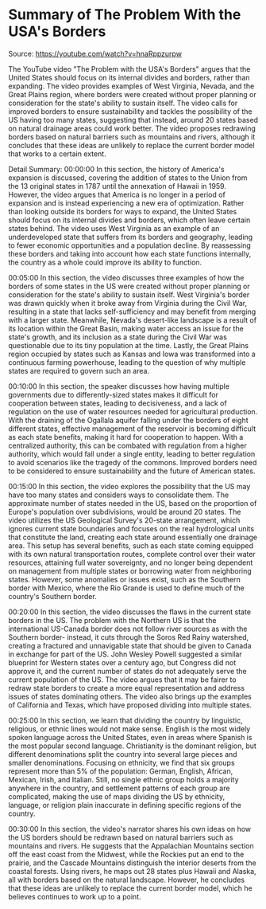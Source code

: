 # Summary of The Problem With the USA's Borders

Source: https://youtube.com/watch?v=hnaRppzurpw

The YouTube video "The Problem with the USA's Borders" argues that the United States should focus on its internal divides and borders, rather than expanding. The video provides examples of West Virginia, Nevada, and the Great Plains region, where borders were created without proper planning or consideration for the state's ability to sustain itself. The video calls for improved borders to ensure sustainability and tackles the possibility of the US having too many states, suggesting that instead, around 20 states based on natural drainage areas could work better. The video proposes redrawing borders based on natural barriers such as mountains and rivers, although it concludes that these ideas are unlikely to replace the current border model that works to a certain extent.

Detail Summary: 
00:00:00
In this section, the history of America's expansion is discussed, covering the addition of states to the Union from the 13 original states in 1787 until the annexation of Hawaii in 1959. However, the video argues that America is no longer in a period of expansion and is instead experiencing a new era of optimization. Rather than looking outside its borders for ways to expand, the United States should focus on its internal divides and borders, which often leave certain states behind. The video uses West Virginia as an example of an underdeveloped state that suffers from its borders and geography, leading to fewer economic opportunities and a population decline. By reassessing these borders and taking into account how each state functions internally, the country as a whole could improve its ability to function.

00:05:00
In this section, the video discusses three examples of how the borders of some states in the US were created without proper planning or consideration for the state's ability to sustain itself. West Virginia's border was drawn quickly when it broke away from Virginia during the Civil War, resulting in a state that lacks self-sufficiency and may benefit from merging with a larger state. Meanwhile, Nevada's desert-like landscape is a result of its location within the Great Basin, making water access an issue for the state's growth, and its inclusion as a state during the Civil War was questionable due to its tiny population at the time. Lastly, the Great Plains region occupied by states such as Kansas and Iowa was transformed into a continuous farming powerhouse, leading to the question of why multiple states are required to govern such an area.

00:10:00
In this section, the speaker discusses how having multiple governments due to differently-sized states makes it difficult for cooperation between states, leading to decisiveness, and a lack of regulation on the use of water resources needed for agricultural production. With the draining of the Ogallala aquifer falling under the borders of eight different states, effective management of the reservoir is becoming difficult as each state benefits, making it hard for cooperation to happen. With a centralized authority, this can be combated with regulation from a higher authority, which would fall under a single entity, leading to better regulation to avoid scenarios like the tragedy of the commons. Improved borders need to be considered to ensure sustainability and the future of American states.

00:15:00
In this section, the video explores the possibility that the US may have too many states and considers ways to consolidate them. The approximate number of states needed in the US, based on the proportion of Europe's population over subdivisions, would be around 20 states. The video utilizes the US Geological Survey's 20-state arrangement, which ignores current state boundaries and focuses on the real hydrological units that constitute the land, creating each state around essentially one drainage area. This setup has several benefits, such as each state coming equipped with its own natural transportation routes, complete control over their water resources, attaining full water sovereignty, and no longer being dependent on management from multiple states or borrowing water from neighboring states. However, some anomalies or issues exist, such as the Southern border with Mexico, where the Rio Grande is used to define much of the country's Southern border.

00:20:00
In this section, the video discusses the flaws in the current state borders in the US. The problem with the Northern US is that the international US-Canada border does not follow river sources as with the Southern border- instead, it cuts through the Soros Red Rainy watershed, creating a fractured and unnavigable state that should be given to Canada in exchange for part of the US. John Wesley Powell suggested a similar blueprint for Western states over a century ago, but Congress did not approve it, and the current number of states do not adequately serve the current population of the US. The video argues that it may be fairer to redraw state borders to create a more equal representation and address issues of states dominating others. The video also brings up the examples of California and Texas, which have proposed dividing into multiple states.

00:25:00
In this section, we learn that dividing the country by linguistic, religious, or ethnic lines would not make sense. English is the most widely spoken language across the United States, even in areas where Spanish is the most popular second language. Christianity is the dominant religion, but different denominations split the country into several large pieces and smaller denominations. Focusing on ethnicity, we find that six groups represent more than 5% of the population: German, English, African, Mexican, Irish, and Italian. Still, no single ethnic group holds a majority anywhere in the country, and settlement patterns of each group are complicated, making the use of maps dividing the US by ethnicity, language, or religion plain inaccurate in defining specific regions of the country.

00:30:00
In this section, the video's narrator shares his own ideas on how the US borders should be redrawn based on natural barriers such as mountains and rivers. He suggests that the Appalachian Mountains section off the east coast from the Midwest, while the Rockies put an end to the prairie, and the Cascade Mountains distinguish the interior deserts from the coastal forests. Using rivers, he maps out 28 states plus Hawaii and Alaska, all with borders based on the natural landscape. However, he concludes that these ideas are unlikely to replace the current border model, which he believes continues to work up to a point.

